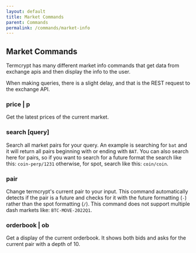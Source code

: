 ```yaml
---
layout: default
title: Market Commands
parent: Commands
permalink: /commands/market-info
---
```


## Market Commands
Termcrypt has many different market info commands that get data from exchange apis and then display the info to the user.

When making queries, there is a slight delay, and that is the REST request to the exchange API.

### price | p
Get the latest prices of the current market.

### search [query]
Search all market pairs for your query. An example is searching for `bat` and it will return all pairs beginning with or ending with `BAT`. You can also search here for pairs, so if you want to search for a future format the search like this: `coin-perp/1231` otherwise, for spot, search like this: `coin/coin`.

### pair
Change termcrypt's current pair to your input. This command automatically detects if the pair is a future and checks for it with the future formatting (`-`) rather than the spot formatting (`/`). This command does not support multiple dash markets like: `BTC-MOVE-2022Q1`.

### orderbook | ob
Get a display of the current orderbook. It shows both bids and asks for the current pair with a depth of 10.